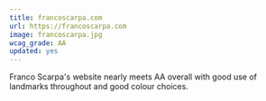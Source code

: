 ```yaml
---
title: francoscarpa.com
url: https://francoscarpa.com
image: francoscarpa.jpg
wcag_grade: AA
updated: yes
---
```


Franco Scarpa's website nearly meets AA overall with good use of landmarks throughout and good colour choices.
